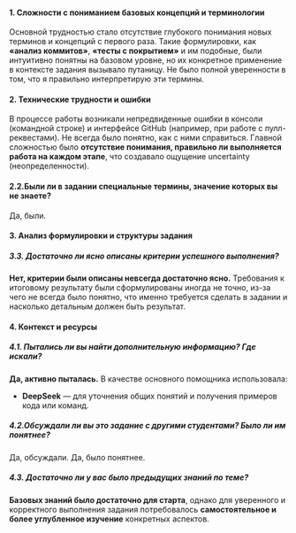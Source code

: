 #### **1. Сложности с пониманием базовых концепций и терминологии**

Основной трудностью стало отсутствие глубокого понимания новых терминов и концепций с первого раза. Такие формулировки, как **«анализ коммитов»**, **«тесты с покрытием»** и им подобные, были интуитивно понятны на базовом уровне, но их конкретное применение в контексте задания вызывало путаницу. Не было полной уверенности в том, что я правильно интерпретирую эти термины.

#### **2. Технические трудности и ошибки**

В процессе работы возникали непредвиденные ошибки в консоли (командной строке) и интерфейсе GitHub (например, при работе с пулл-реквестами). Не всегда было понятно, как с ними справиться. Главной сложностью было **отсутствие понимания, правильно ли выполняется работа на каждом этапе**, что создавало ощущение uncertainty (неопределенности).

#### **2.2.Были ли в задании специальные термины, значение которых вы не знаете?**

Да, были.

#### **3. Анализ формулировки и структуры задания**

##### **3.3. Достаточно ли ясно описаны критерии успешного выполнения?**
**Нет, критерии были описаны невсегда достаточно ясно.** Требования к итоговому результату были сформулированы иногда не точно, из-за чего не всегда было понятно, что именно требуется сделать в задании и насколько детальным должен быть результат.

#### **4. Контекст и ресурсы**

##### **4.1. Пытались ли вы найти дополнительную информацию? Где искали?**
**Да, активно пыталась.** В качестве основного помощника использовала:
*   **DeepSeek** — для уточнения общих понятий и получения примеров кода или команд.

##### **4.2.Обсуждали ли вы это задание с другими студентами? Было ли им понятнее?**
Да, обсуждали. Да, было понятнее.

##### **4.3. Достаточно ли у вас было предыдущих знаний по теме?**
**Базовых знаний было достаточно для старта**, однако для уверенного и корректного выполнения задания потребовалось **самостоятельное и более углубленное изучение** конкретных аспектов.
